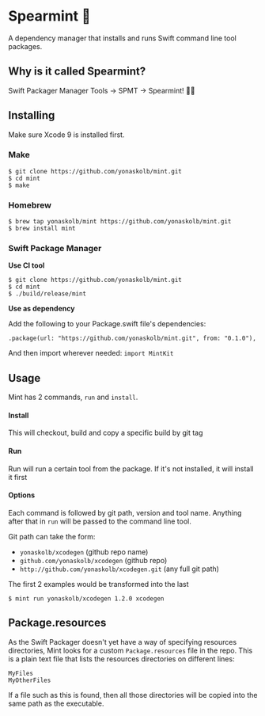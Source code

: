 # Spearmint 🌱

A dependency manager that installs and runs Swift command line tool packages.

## Why is it called Spearmint?
Swift Packager Manager Tools -> SPMT -> Spearmint! 🌱😄

## Installing
Make sure Xcode 9 is installed first.

### Make

```
$ git clone https://github.com/yonaskolb/mint.git
$ cd mint
$ make
```

### Homebrew

```
$ brew tap yonaskolb/mint https://github.com/yonaskolb/mint.git
$ brew install mint
```

### Swift Package Manager

**Use CI tool**

```
$ git clone https://github.com/yonaskolb/mint.git
$ cd mint
$ ./build/release/mint
```

**Use as dependency**

Add the following to your Package.swift file's dependencies:

```
.package(url: "https://github.com/yonaskolb/mint.git", from: "0.1.0"),
```

And then import wherever needed: `import MintKit`

## Usage

Mint has 2 commands, `run` and `install`.

#### Install
This will checkout, build and copy a specific build by git tag

#### Run
Run will run a certain tool from the package. If it's not installed, it will install it first

#### Options

Each command is followed by git path, version and tool name. Anything after that in `run` will be passed to the command line tool. 

Git path can take the form:

- `yonaskolb/xcodegen` (github repo name)
- `github.com/yonaskolb/xcodegen` (github repo)
- `http://github.com/yonaskolb/xcodegen.git` (any full git path)

The first 2 examples would be transformed into the last

```
$ mint run yonaskolb/xcodegen 1.2.0 xcodegen
```


## Package.resources
As the Swift Packager doesn't yet have a way of specifying resources directories, Mint looks for a custom `Package.resources` file in the repo. This is a plain text file that lists the resources directories on different lines:

```
MyFiles
MyOtherFiles
```
If a file such as this is found, then all those directories will be copied into the same path as the executable.
